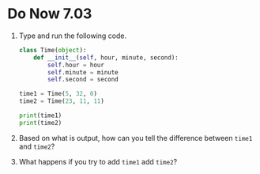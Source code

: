 # Do Now 7.03

1. Type and run the following code. 
    ```python
    class Time(object): 
	    def __init__(self, hour, minute, second): 
		    self.hour = hour
		    self.minute = minute
		    self.second = second

    time1 = Time(5, 32, 0)
    time2 = Time(23, 11, 11)

    print(time1)
    print(time2)
    ```

2. Based on what is output, how can you tell the difference between `time1` and `time2`? 

3. What happens if you try to add `time1` add `time2`? 